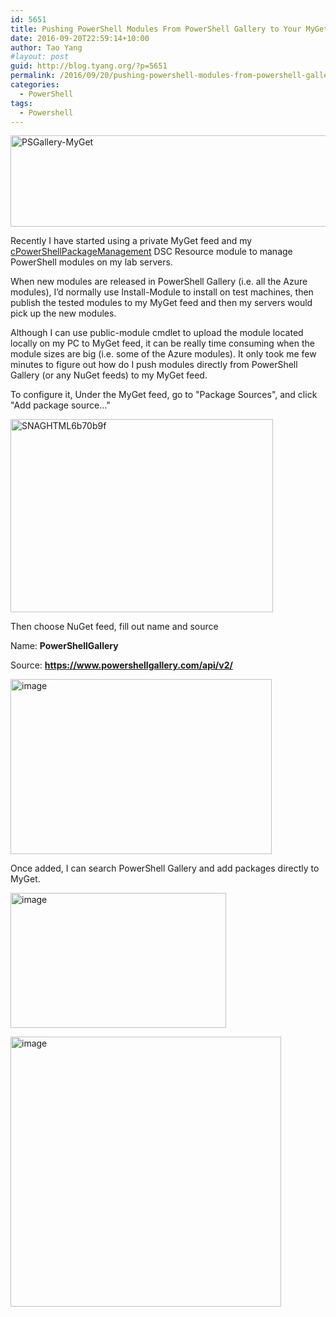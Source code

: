 ```yaml
---
id: 5651
title: Pushing PowerShell Modules From PowerShell Gallery to Your MyGet Feeds Directly
date: 2016-09-20T22:59:14+10:00
author: Tao Yang
#layout: post
guid: http://blog.tyang.org/?p=5651
permalink: /2016/09/20/pushing-powershell-modules-from-powershell-gallery-to-your-myget-feeds-directly/
categories:
  - PowerShell
tags:
  - Powershell
---
```

<a href="http://blog.tyang.org/wp-content/uploads/2016/09/PSGallery-MyGet.png"><img style="background-image: none; padding-top: 0px; padding-left: 0px; display: inline; padding-right: 0px; border: 0px;" title="PSGallery-MyGet" src="http://blog.tyang.org/wp-content/uploads/2016/09/PSGallery-MyGet_thumb.png" alt="PSGallery-MyGet" width="672" height="146" border="0" /></a>

Recently I have started using a private MyGet feed and my <a href="http://blog.tyang.org/2016/09/15/powershell-dsc-resource-for-managing-repositories-and-modules/">cPowerShellPackageManagement</a> DSC Resource module to manage PowerShell modules on my lab servers.

When new modules are released in PowerShell Gallery (i.e. all the Azure modules), I’d normally use Install-Module to install on test machines, then publish the tested modules to my MyGet feed and then my servers would pick up the new modules.

Although I can use public-module cmdlet to upload the module located locally on my PC to MyGet feed, it can be really time consuming when the module sizes are big (i.e. some of the Azure modules). It only took me few minutes to figure out how do I push modules directly from PowerShell Gallery (or any NuGet feeds) to my MyGet feed.

To configure it, Under the MyGet feed, go to "Package Sources", and click "Add package source…"

<a href="http://blog.tyang.org/wp-content/uploads/2016/09/SNAGHTML6b70b9f.png"><img style="background-image: none; padding-top: 0px; padding-left: 0px; display: inline; padding-right: 0px; border: 0px;" title="SNAGHTML6b70b9f" src="http://blog.tyang.org/wp-content/uploads/2016/09/SNAGHTML6b70b9f_thumb.png" alt="SNAGHTML6b70b9f" width="420" height="309" border="0" /></a>

Then choose NuGet feed, fill out name and source

Name: <strong>PowerShellGallery</strong>

Source: <a title="https://www.powershellgallery.com/api/v2/" href="https://www.powershellgallery.com/api/v2/"><strong>https://www.powershellgallery.com/api/v2/</strong></a>

<a href="http://blog.tyang.org/wp-content/uploads/2016/09/image-5.png"><img style="background-image: none; padding-top: 0px; padding-left: 0px; display: inline; padding-right: 0px; border: 0px;" title="image" src="http://blog.tyang.org/wp-content/uploads/2016/09/image_thumb-5.png" alt="image" width="418" height="280" border="0" /></a>

Once added, I can search PowerShell Gallery and add packages directly to MyGet.

<a href="http://blog.tyang.org/wp-content/uploads/2016/09/image-6.png"><img style="background-image: none; padding-top: 0px; padding-left: 0px; display: inline; padding-right: 0px; border: 0px;" title="image" src="http://blog.tyang.org/wp-content/uploads/2016/09/image_thumb-6.png" alt="image" width="345" height="216" border="0" /></a>

<a href="http://blog.tyang.org/wp-content/uploads/2016/09/image-7.png"><img style="background-image: none; padding-top: 0px; padding-left: 0px; display: inline; padding-right: 0px; border: 0px;" title="image" src="http://blog.tyang.org/wp-content/uploads/2016/09/image_thumb-7.png" alt="image" width="433" height="432" border="0" /></a>